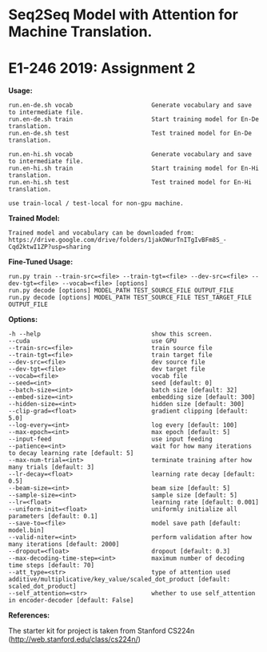 # Seq2Seq Model with Attention for Machine Translation.

# E1-246 2019: Assignment 2

**Usage:**
    
    run.en-de.sh vocab                      Generate vocabulary and save to intermediate file.
    run.en-de.sh train                      Start training model for En-De translation.
    run.en-de.sh test                       Test trained model for En-De translation.

    run.en-hi.sh vocab                      Generate vocabulary and save to intermediate file.
    run.en-hi.sh train                      Start training model for En-Hi translation.
    run.en-hi.sh test                       Test trained model for En-Hi translation.

    use train-local / test-local for non-gpu machine.

**Trained Model:**

    Trained model and vocabulary can be downloaded from: https://drive.google.com/drive/folders/1jakOWurTnITgIvBFm8S_-Cqd2ktwI1ZP?usp=sharing

**Fine-Tuned Usage:**

    run.py train --train-src=<file> --train-tgt=<file> --dev-src=<file> --dev-tgt=<file> --vocab=<file> [options]
    run.py decode [options] MODEL_PATH TEST_SOURCE_FILE OUTPUT_FILE
    run.py decode [options] MODEL_PATH TEST_SOURCE_FILE TEST_TARGET_FILE OUTPUT_FILE

**Options:**

    -h --help                               show this screen.
    --cuda                                  use GPU
    --train-src=<file>                      train source file
    --train-tgt=<file>                      train target file
    --dev-src=<file>                        dev source file
    --dev-tgt=<file>                        dev target file
    --vocab=<file>                          vocab file
    --seed=<int>                            seed [default: 0]
    --batch-size=<int>                      batch size [default: 32]
    --embed-size=<int>                      embedding size [default: 300]
    --hidden-size=<int>                     hidden size [default: 300]
    --clip-grad=<float>                     gradient clipping [default: 5.0]
    --log-every=<int>                       log every [default: 100]
    --max-epoch=<int>                       max epoch [default: 5]
    --input-feed                            use input feeding
    --patience=<int>                        wait for how many iterations to decay learning rate [default: 5]
    --max-num-trial=<int>                   terminate training after how many trials [default: 3]
    --lr-decay=<float>                      learning rate decay [default: 0.5]
    --beam-size=<int>                       beam size [default: 5]
    --sample-size=<int>                     sample size [default: 5]
    --lr=<float>                            learning rate [default: 0.001]
    --uniform-init=<float>                  uniformly initialize all parameters [default: 0.1]
    --save-to=<file>                        model save path [default: model.bin]
    --valid-niter=<int>                     perform validation after how many iterations [default: 2000]
    --dropout=<float>                       dropout [default: 0.3]
    --max-decoding-time-step=<int>          maximum number of decoding time steps [default: 70]
    --att_type=<str>                        type of attention used additive/multiplicative/key_value/scaled_dot_product [default: scaled_dot_product]
    --self_attention=<str>                  whether to use self_attention in encoder-decoder [default: False]

    
**References:**

The starter kit for project is taken from Stanford CS224n (http://web.stanford.edu/class/cs224n/)

